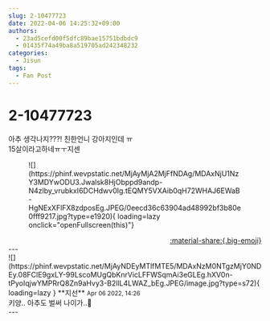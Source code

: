 ```yaml
---
slug: 2-10477723
date: 2022-04-06 14:25:32+09:00
authors:
  - 23ad5cefd00f5dfc89bae15751bdbdc9
  - 01435f74a49ba8a519705ad242348232
categories:
  - Jisun
tags:
  - Fan Post
---
```


# 2-10477723

<div class="post-container" markdown="1">
<div class="content-container md-sidebar__scrollwrap" markdown="1">

아추 생각나지???! 친한언니 강아지인데 ㅠ<br>15살이라고하네ㅠㅜ지센
<figure markdown="1">
![](https://phinf.wevpstatic.net/MjAyMjA2MjFfNDAg/MDAxNjU1NzY3MDYwODU3.Jwalsk8HjObppd9andp-N4zlby_vrubkxI6DCHdwv0Ig.tEQMY5VXAib0qH72WHAJ6EWaB-HgNExXFlFX8zdposEg.JPEG/0eecd36c63904ad48992bf3b80e0fff9217.jpg?type=e1920){ loading=lazy onclick="openFullscreen(this)"}
</figure>


</div>
</div>

<div style="text-align: right;" markdown="1">
<a href="https://weverse.io/fromis9/fanpost/2-10477723" style="text-align: right;">:material-share:{.big-emoji}</a>
</div>
---

<div class="comments-container md-sidebar__scrollwrap" markdown="1">
<div class="comment" markdown="1">
<div class='id-container' markdown="1">
![](https://phinf.wevpstatic.net/MjAyNDEyMTlfMTE5/MDAxNzM0NTgzMjY0NDEy.08FClE9gxLY-99LscoMUgQbKnrVicLFFWSqmAi3eGLEg.hXV0n-tPyoIqjwYMPRrQ8Zn9aHvy3-B2llL4LWAZ_bEg.JPEG/image.jpg?type=s72){ loading=lazy }
**<span class="artist">지선</span>** <small>Apr 06 2022, 14:26</small><br>
</div>
<div class='comment-body' markdown="1">
키양.. 아추도 벌써 나이가..🫠
</div>
</div>
</div>
---
